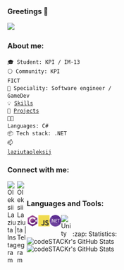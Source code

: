 ### Greetings 👋

![](https://komarev.com/ghpvc/?username=olexiy1)

### About me:
<code>🎓 Student: KPI / IM-13</code><br>
<code>⚪ Community: KPI FICT</code><br>
<code>👷 Speciality: Software engineer / GameDev</code><br>
<code>💡 [Skills](SKILLS.md)</code><br>
<code>🧻 [Projects](PROJECTS.md)</code><br>
<code>🧑‍💻 Languages: C#</code><br>
<code>📦 Tech stack: .NET</code><br>
<code>📫 [laziutaoleksij](mailto:laziutaoleksij)</code><br>

### Connect with me:

[<img align="left" alt="OleksiiLaziuta | Instagram" width="22px" src="https://raw.githubusercontent.com/rahuldkjain/github-profile-readme-generator/master/src/images/icons/Social/instagram.svg" />][instagram]
[<img align="left" alt="OleksiiLaziuta | Telegram" width="22px" src="https://user-images.githubusercontent.com/49933115/139837223-bf23d3a9-4638-4e17-994a-ac8678d5f517.png" />][telegram]

<br />

### Languages and Tools:

<img align="left" alt="C#" width="26px" 
src="https://raw.githubusercontent.com/devicons/devicon/master/icons/csharp/csharp-original.svg" />
<img align="left" alt="JavaScript" width="26px"
src="https://raw.githubusercontent.com/devicons/devicon/master/icons/javascript/javascript-original.svg" />
<img align="left" alt=".NET" width="26px" 
src="https://raw.githubusercontent.com/github/explore/80688e429a7d4ef2fca1e82350fe8e3517d3494d/topics/dotnet/dotnet.png" />
<img align="left" alt="Unity" width="26px" src="https://www.vectorlogo.zone/logos/unity3d/unity3d-icon.svg" />

[instagram]: https://www.instagram.com/oleksiylaziuta/
[telegram]: https://telegram.me/juglr

<br />
<br />

<summary>:zap: Statistics:</summary>
   <img align="left" alt="codeSTACKr's GitHub Stats" src="https://github-readme-stats.vercel.app/api/top-langs/?username=olexiy1&langs_count=8&layout=compact" />
    <br />
    <img align="left" alt="codeSTACKr's GitHub Stats" src="https://github-readme-stats.vercel.app/api?username=olexiy1&show_icons=true" />


